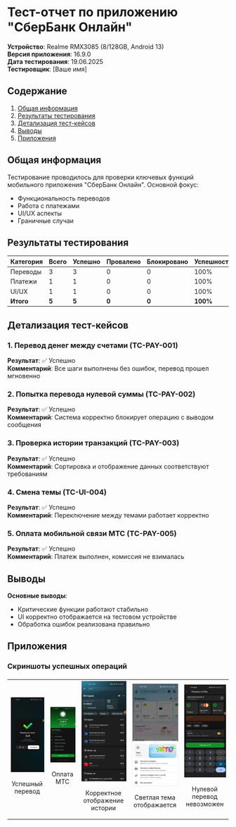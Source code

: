 # Тест-отчет по приложению "СберБанк Онлайн"

**Устройство**: Realme RMX3085 (8/128GB, Android 13)  
**Версия приложения**: 16.9.0  
**Дата тестирования**: 19.06.2025  
**Тестировщик**: [Ваше имя]

## Содержание
1. [Общая информация](#общая-информация)
2. [Результаты тестирования](#результаты-тестирования)
3. [Детализация тест-кейсов](#детализация-тест-кейсов)
4. [Выводы](#выводы)
5. [Приложения](#приложения)

## Общая информация
Тестирование проводилось для проверки ключевых функций мобильного приложения "СберБанк Онлайн". Основной фокус:
- Функциональность переводов
- Работа с платежами
- UI/UX аспекты
- Граничные случаи

## Результаты тестирования
| Категория       | Всего | Успешно | Провалено | Блокировано | Успешность |
|-----------------|-------|---------|-----------|-------------|------------|
| Переводы        | 3     | 3       | 0         | 0           | 100%       |
| Платежи         | 1     | 1       | 0         | 0           | 100%       |
| UI/UX           | 1     | 1       | 0         | 0           | 100%       |
| **Итого**       | **5** | **5**   | **0**     | **0**       | **100%**   |

## Детализация тест-кейсов
### 1. Перевод денег между счетами (TC-PAY-001)
**Результат**: ✅ Успешно  
**Комментарий**: Все шаги выполнены без ошибок, перевод прошел мгновенно

### 2. Попытка перевода нулевой суммы (TC-PAY-002)
**Результат**: ✅ Успешно  
**Комментарий**: Система корректно блокирует операцию с выводом сообщения

### 3. Проверка истории транзакций (TC-PAY-003)
**Результат**: ✅ Успешно  
**Комментарий**: Сортировка и отображение данных соответствуют требованиям

### 4. Смена темы (TC-UI-004)
**Результат**: ✅ Успешно  
**Комментарий**: Переключение между темами работает корректно

### 5. Оплата мобильной связи МТС (TC-PAY-005)
**Результат**: ✅ Успешно  
**Комментарий**: Платеж выполнен, комиссия не взималась

## Выводы
 **Основные выводы**:
   - Критические функции работают стабильно
   - UI корректно отображается на тестовом устройстве
   - Обработка ошибок реализована правильно


## Приложения
### Скриншоты успешных операций
<table style="width: 100%; border-collapse: collapse; margin: 20px 0;">
  <tr style="text-align: center;">
    <td>
      <img src="screenshots/money_transfer.png" width="150" style="border: 1px solid #eee;">
      <p>Успешный перевод</p>
    </td>
    <td>
      <img src="screenshots/mts_pay_doc.png" width="150" style="border: 1px solid #eee;">
      <p>Оплата МТС</p>
    </td>
    <td>
      <img src="screenshots/history.png" width="150" style="border: 1px solid #eee;">
      <p>Корректное отображение истории</p>
    </td>
    <td>
      <img src="screenshots/light_theme.png" width="150" style="border: 1px solid #eee;">
      <p>Светлая тема отображается</p>
    </td>
    <td>
      <img src="screenshots/fail_send_zero.png" width="150" style="border: 1px solid #eee;">
      <p>Нулевой перевод невозможен</p>
    </td>
  </tr>
</table>

